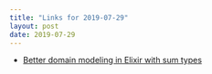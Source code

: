 ```yaml
---
title: "Links for 2019-07-29"
layout: post
date: 2019-07-29
---
```


* [Better domain modeling in Elixir with sum types](https://thoughtbot.com/blog/better-domain-modeling-in-elixir-with-sum-types)
